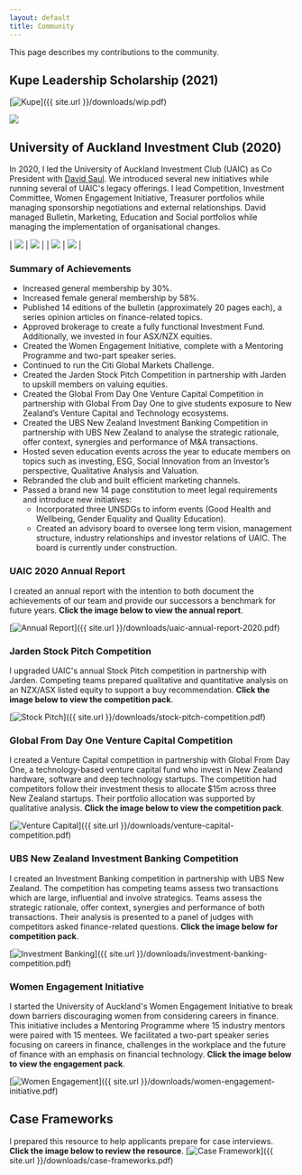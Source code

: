 ```yaml
---
layout: default
title: Community
---
```


This page describes my contributions to the community.

## **Kupe Leadership Scholarship (2021)**

[![Kupe](/assets/images/kupe.png)]({{ site.url }}/downloads/wip.pdf)

![](/assets/images/gallery/kupe-3.png)

## **University of Auckland Investment Club (2020)**

In 2020, I led the University of Auckland Investment Club (UAIC) as Co President with [David Saul](https://www.linkedin.com/in/davidrjsaul/). We introduced several new initiatives while running several of UAIC's legacy offerings. I lead Competition, Investment Committee, Women Engagement Initiative, Treasurer portfolios while managing sponsorship negotiations and external relationships. David managed Bulletin, Marketing, Education and Social portfolios while managing the implementation of organisational changes.

| ![](/assets/images/uaic-3.jpg) | ![](/assets/images/uaic-4.jpg) |
| ![](/assets/images/uaic-1.jpg) | ![](/assets/images/uaic-2.jpg) |

### **Summary of Achievements**

- Increased general membership by 30%.
- Increased female general membership by 58%.
- Published 14 editions of the bulletin (approximately 20 pages each), a series opinion articles on finance-related topics.
- Approved brokerage to create a fully functional Investment Fund. Additionally, we invested in four ASX/NZX equities.
- Created the Women Engagement Initiative, complete with a Mentoring Programme and two-part speaker series.
- Continued to run the Citi Global Markets Challenge.
- Created the Jarden Stock Pitch Competition in partnership with Jarden to upskill members on valuing equities.
- Created the Global From Day One Venture Capital Competition in partnership with Global From Day One to give students exposure to New Zealand’s Venture Capital and Technology ecosystems.
- Created the UBS New Zealand Investment Banking Competition in partnership with UBS New Zealand to analyse the strategic rationale, offer context, synergies and performance of M&A transactions.
- Hosted seven education events across the year to educate members on topics such as investing, ESG, Social Innovation from an Investor’s perspective, Qualitative Analysis and Valuation.
- Rebranded the club and built efficient marketing channels.
- Passed a brand new 14 page constitution to meet legal requirements and introduce new initiatives:
  - Incorporated three UNSDGs to inform events (Good Health and Wellbeing, Gender Equality and Quality Education).
  - Created an advisory board to oversee long term vision, management structure, industry relationships and investor relations of UAIC. The board is currently under construction.

### **UAIC 2020 Annual Report**

I created an annual report with the intention to both document the achievements of our team and provide our successors a benchmark for future years. **Click the image below to view the annual report**.

[![Annual Report](/assets/images/ar.png)]({{ site.url }}/downloads/uaic-annual-report-2020.pdf)

### **Jarden Stock Pitch Competition**

I upgraded UAIC's annual Stock Pitch competition in partnership with Jarden. Competing teams prepared qualitative and
quantitative analysis on an NZX/ASX listed equity to support a buy recommendation. **Click the image below to view the competition pack**.

[![Stock Pitch](/assets/images/jsp.png)]({{ site.url }}/downloads/stock-pitch-competition.pdf)

### **Global From Day One Venture Capital Competition**

I created a Venture Capital competition in partnership with Global From Day One, a technology-based venture capital fund who invest in New Zealand hardware, software and deep technology startups. The competition had competitors follow their investment thesis to allocate $15m across three New Zealand startups. Their portfolio allocation was supported by qualitative analysis. **Click the image below to view the competition pack**.

[![Venture Capital](/assets/images/VC.png)]({{ site.url }}/downloads/venture-capital-competition.pdf)

### **UBS New Zealand Investment Banking Competition**

I created an Investment Banking competition in partnership with UBS New Zealand. The competition has competing teams assess two transactions which are large, influential and involve strategics. Teams assess the strategic rationale, offer context, synergies and performance of both transactions. Their analysis is presented to a panel of judges with competitors asked finance-related questions. **Click the image below for competition pack**.

[![Investment Banking](/assets/images/IB.png)]({{ site.url }}/downloads/investment-banking-competition.pdf)

### **Women Engagement Initiative**

I started the University of Auckland's Women Engagement Initiative to break down barriers discouraging women from considering careers in finance. This initiative includes a Mentoring Programme where 15 industry mentors were paired with 15 mentees. We facilitated a two-part speaker series focusing on careers in finance, challenges in the workplace and the future of finance with an emphasis on financial technology. **Click the image below to view the engagement pack**.

[![Women Engagement](/assets/images/wei.png)]({{ site.url }}/downloads/women-engagement-initiative.pdf)

## **Case Frameworks**

I prepared this resource to help applicants prepare for case interviews. **Click the image below to review the resource**.
[![Case Framework](/assets/images/case-frameworks.png)]({{ site.url }}/downloads/case-frameworks.pdf)
